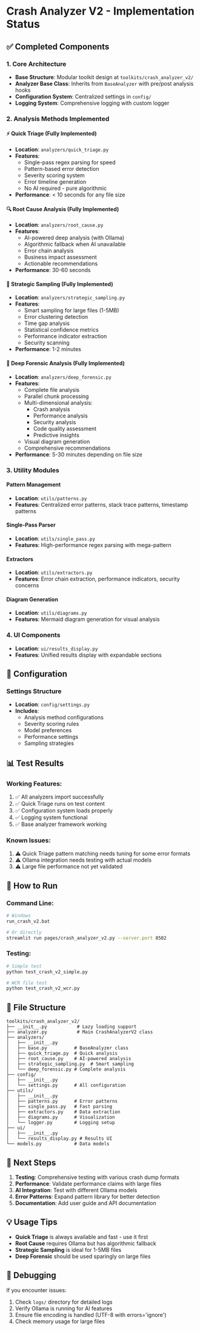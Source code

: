 # Crash Analyzer V2 - Implementation Status

## ✅ Completed Components

### 1. Core Architecture
- **Base Structure**: Modular toolkit design at `toolkits/crash_analyzer_v2/`
- **Analyzer Base Class**: Inherits from `BaseAnalyzer` with pre/post analysis hooks
- **Configuration System**: Centralized settings in `config/`
- **Logging System**: Comprehensive logging with custom logger

### 2. Analysis Methods Implemented

#### ⚡ Quick Triage (Fully Implemented)
- **Location**: `analyzers/quick_triage.py`
- **Features**:
  - Single-pass regex parsing for speed
  - Pattern-based error detection
  - Severity scoring system
  - Error timeline generation
  - No AI required - pure algorithmic
- **Performance**: < 10 seconds for any file size

#### 🔍 Root Cause Analysis (Fully Implemented)
- **Location**: `analyzers/root_cause.py`
- **Features**:
  - AI-powered deep analysis (with Ollama)
  - Algorithmic fallback when AI unavailable
  - Error chain analysis
  - Business impact assessment
  - Actionable recommendations
- **Performance**: 30-60 seconds

#### 🎯 Strategic Sampling (Fully Implemented)
- **Location**: `analyzers/strategic_sampling.py`
- **Features**:
  - Smart sampling for large files (1-5MB)
  - Error clustering detection
  - Time gap analysis
  - Statistical confidence metrics
  - Performance indicator extraction
  - Security scanning
- **Performance**: 1-2 minutes

#### 🧬 Deep Forensic Analysis (Fully Implemented)
- **Location**: `analyzers/deep_forensic.py`
- **Features**:
  - Complete file analysis
  - Parallel chunk processing
  - Multi-dimensional analysis:
    - Crash analysis
    - Performance analysis
    - Security analysis
    - Code quality assessment
    - Predictive insights
  - Visual diagram generation
  - Comprehensive recommendations
- **Performance**: 5-30 minutes depending on file size

### 3. Utility Modules

#### Pattern Management
- **Location**: `utils/patterns.py`
- **Features**: Centralized error patterns, stack trace patterns, timestamp patterns

#### Single-Pass Parser
- **Location**: `utils/single_pass.py`
- **Features**: High-performance regex parsing with mega-pattern

#### Extractors
- **Location**: `utils/extractors.py`
- **Features**: Error chain extraction, performance indicators, security concerns

#### Diagram Generation
- **Location**: `utils/diagrams.py`
- **Features**: Mermaid diagram generation for visual analysis

### 4. UI Components
- **Location**: `ui/results_display.py`
- **Features**: Unified results display with expandable sections

## 🔧 Configuration

### Settings Structure
- **Location**: `config/settings.py`
- **Includes**:
  - Analysis method configurations
  - Severity scoring rules
  - Model preferences
  - Performance settings
  - Sampling strategies

## 📊 Test Results

### Working Features:
1. ✅ All analyzers import successfully
2. ✅ Quick Triage runs on test content
3. ✅ Configuration system loads properly
4. ✅ Logging system functional
5. ✅ Base analyzer framework working

### Known Issues:
1. ⚠️ Quick Triage pattern matching needs tuning for some error formats
2. ⚠️ Ollama integration needs testing with actual models
3. ⚠️ Large file performance not yet validated

## 🚀 How to Run

### Command Line:
```bash
# Windows
run_crash_v2.bat

# Or directly
streamlit run pages/crash_analyzer_v2.py --server.port 8502
```

### Testing:
```bash
# Simple test
python test_crash_v2_simple.py

# WCR file test
python test_crash_v2_wcr.py
```

## 📁 File Structure
```
toolkits/crash_analyzer_v2/
├── __init__.py           # Lazy loading support
├── analyzer.py           # Main CrashAnalyzerV2 class
├── analyzers/
│   ├── __init__.py
│   ├── base.py          # BaseAnalyzer class
│   ├── quick_triage.py  # Quick analysis
│   ├── root_cause.py    # AI-powered analysis
│   ├── strategic_sampling.py  # Smart sampling
│   └── deep_forensic.py # Complete analysis
├── config/
│   ├── __init__.py
│   └── settings.py      # All configuration
├── utils/
│   ├── __init__.py
│   ├── patterns.py      # Error patterns
│   ├── single_pass.py   # Fast parsing
│   ├── extractors.py    # Data extraction
│   ├── diagrams.py      # Visualization
│   └── logger.py        # Logging setup
├── ui/
│   ├── __init__.py
│   └── results_display.py # Results UI
└── models.py            # Data models
```

## 🎯 Next Steps

1. **Testing**: Comprehensive testing with various crash dump formats
2. **Performance**: Validate performance claims with large files
3. **AI Integration**: Test with different Ollama models
4. **Error Patterns**: Expand pattern library for better detection
5. **Documentation**: Add user guide and API documentation

## 💡 Usage Tips

- **Quick Triage** is always available and fast - use it first
- **Root Cause** requires Ollama but has algorithmic fallback
- **Strategic Sampling** is ideal for 1-5MB files
- **Deep Forensic** should be used sparingly on large files

## 🐛 Debugging

If you encounter issues:
1. Check `logs/` directory for detailed logs
2. Verify Ollama is running for AI features
3. Ensure file encoding is handled (UTF-8 with errors='ignore')
4. Check memory usage for large files